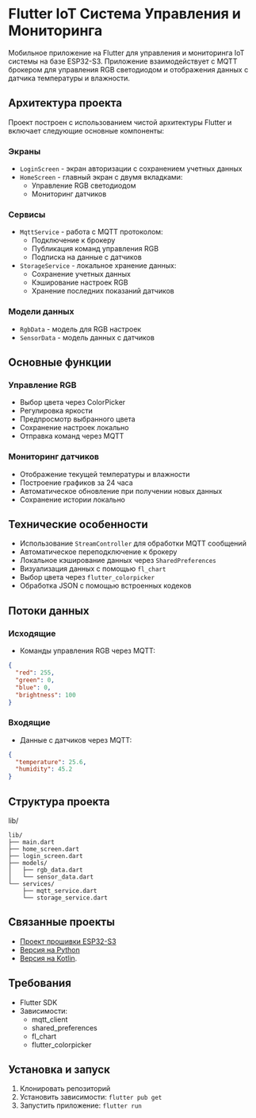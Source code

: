 # Flutter IoT Система Управления и Мониторинга

Мобильное приложение на Flutter для управления и мониторинга IoT системы на базе ESP32-S3. Приложение взаимодействует с MQTT брокером для управления RGB светодиодом и отображения данных с датчика температуры и влажности.

## Архитектура проекта

Проект построен с использованием чистой архитектуры Flutter и включает следующие основные компоненты:

### Экраны
- `LoginScreen` - экран авторизации с сохранением учетных данных
- `HomeScreen` - главный экран с двумя вкладками:
  - Управление RGB светодиодом
  - Мониторинг датчиков

### Сервисы
- `MqttService` - работа с MQTT протоколом:
  - Подключение к брокеру
  - Публикация команд управления RGB
  - Подписка на данные с датчиков
- `StorageService` - локальное хранение данных:
  - Сохранение учетных данных
  - Кэширование настроек RGB
  - Хранение последних показаний датчиков

### Модели данных
- `RgbData` - модель для RGB настроек
- `SensorData` - модель данных с датчиков

## Основные функции

### Управление RGB
- Выбор цвета через ColorPicker
- Регулировка яркости
- Предпросмотр выбранного цвета
- Сохранение настроек локально
- Отправка команд через MQTT

### Мониторинг датчиков
- Отображение текущей температуры и влажности
- Построение графиков за 24 часа
- Автоматическое обновление при получении новых данных
- Сохранение истории локально

## Технические особенности
- Использование `StreamController` для обработки MQTT сообщений
- Автоматическое переподключение к брокеру
- Локальное кэширование данных через `SharedPreferences`
- Визуализация данных с помощью `fl_chart`
- Выбор цвета через `flutter_colorpicker`
- Обработка JSON с помощью встроенных кодеков

## Потоки данных

### Исходящие
- Команды управления RGB через MQTT:
```json
{
  "red": 255,
  "green": 0,
  "blue": 0,
  "brightness": 100
}
```

### Входящие
- Данные с датчиков через MQTT:
```json
{
  "temperature": 25.6,
  "humidity": 45.2
}
```

## Структура проекта
lib/
```plaintext
lib/
├── main.dart
├── home_screen.dart
├── login_screen.dart
├── models/
│   ├── rgb_data.dart
│   └── sensor_data.dart
└── services/
    ├── mqtt_service.dart
    └── storage_service.dart
```

## Связанные проекты
- [Проект прошивки ESP32-S3](https://github.com/timurtm72/esp_idf_esp32_mqtt_android)
- [Версия на Python](https://github.com/timurtm72/python_mqtt_esp32_android)
- [Версия на Kotlin](https://github.com/timurtm72/kotlin_mqtt_esp32_python).

## Требования
- Flutter SDK
- Зависимости:
  - mqtt_client
  - shared_preferences
  - fl_chart
  - flutter_colorpicker

## Установка и запуск
1. Клонировать репозиторий
2. Установить зависимости: `flutter pub get`
3. Запустить приложение: `flutter run`
